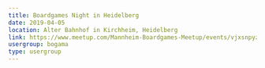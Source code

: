 ```yaml
---
title: Boardgames Night in Heidelberg
date: 2019-04-05
location: Alter Bahnhof in Kirchheim, Heidelberg
link: https://www.meetup.com/Mannheim-Boardgames-Meetup/events/vjxsnpyzgbhb/
usergroup: bogama
type: usergroup
---
```

